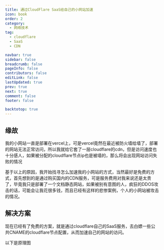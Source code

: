 ```yaml
---
title: 通过CloudFlare SaaS给自己的小网站加速
icon: book
order: 2
category:
  - 网络技术
tag:
  - cloudflare
  - SaaS
  - CDN

navbar: true
sidebar: false
breadcrumb: false
pageInfo: false
contributors: false
editLink: false
lastUpdated: true
prev: true
next: true
comment: false
footer: false

backtotop: true
---
```


## 缘故

我的小网站一直是部署在vercel上，可是vercel竟然在最近被防火墙给墙了，部署的网站无法正常访问，所以我就给它套了一层cloudflare的cdn，但是访问速度也十分感人，如果被分配的cloudflare节点ip也是被墙的，那么将会出现网站访问失败的情况

基于以上的原因，我开始找寻怎么加速我的小网站的方式，当然最好是免费的方式，首先想到的是通过购买国内的CDN服务，可是服务费用对我来说还是太贵了，毕竟我只是部署了一个文档静态网站，如果被别有意图的人，疯狂的DDOS攻击的话，可能会让我花很多钱，而且已经有这样的悲惨案例，个人的小网站被攻击的情况。

## 解决方案

现在已经有了免费的方案，就是通过cloudflare自己的SaaS服务，去白嫖一些公共CNAME的cloudflare节点配置，从而加速自己的网站的访问。

以下是原理图


